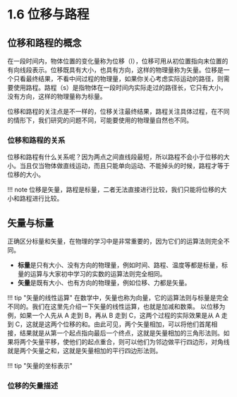 # 1.6 位移与路程

## 位移和路程的概念

在一段时间内，物体位置的变化量称为位移（l），位移可用从初位置指向末位置的有向线段表示。位移既具有大小，也具有方向，这样的物理量称为矢量。位移是一个只看最终结果，不看中间过程的物理量，如果你关心考虑实际运动的路径，则需要使用路程。路程（s）是指物体在一段时间内实际走过的路径长，它只有大小，没有方向，这样的物理量称为标量。

位移和路程的关注点是不一样的，位移关注最终结果，路程关注具体过程，在不同的情形下，我们研究的问题不同，可能要使用的物理量自然也不同。

### 位移和路程的关系

位移和路程有什么关系呢？因为两点之间直线段最短，所以路程不会小于位移的大小。当且仅当物体做直线运动，而且只能单向运动、不能掉头的时候，路程才等于位移的大小。

!!! note
    位移是矢量，路程是标量，二者无法直接进行比较，我们只能将位移的大小和路程进行比较。

## 矢量与标量

正确区分标量和矢量，在物理的学习中是非常重要的，因为它们的运算法则完全不同。

- **标量**是只有大小、没有方向的物理量，例如时间、路程、温度等都是标量，标量的运算与大家初中学习的实数的运算法则完全相同。
- **矢量**是既有大小、也有方向的物理量，例如位移、力都是矢量。

!!! tip "矢量的线性运算"
    在数学中，矢量也称为向量，它的运算法则与标量是完全不同的。我们在这里先介绍一下矢量的线性运算，也就是加减和数乘。
    以位移为例，如果一个人先从 A 走到 B，再从 B 走到 C，这两个过程的实际效果是从 A 走到 C，这就是这两个位移的和。由此可见，两个矢量相加，可以将他们首尾相接，结果就是从第一个起点指向最后一个终点，这就是矢量相加的三角形法则。如果将两个矢量平移，使他们的起点重合，则可以他们为邻边做平行四边形，对角线就是两个矢量之和，这就是矢量相加的平行四边形法则。

!!! tip "矢量的坐标表示"


### 位移的矢量描述

